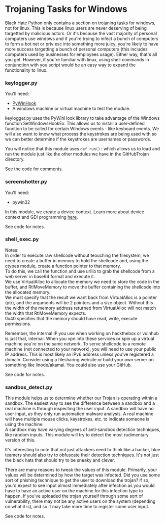 # Trojaning Tasks for Windows

Black Hate Python only contains a section on trojaning tasks for windows, not for linux. This is because linux users are never deserving of being targetted by malicious actors. Or it's because the vast majority of personal computers use windows and if you're trying to infect a bunch of computers to form a bot net or priv esc into something more juicy, you're likely to have more success targetting a bunch of personal computers (this includes computers used by businesses for employees usage). Either way, that's all you get. However, if you're familiar with linux, using shell commands in conjunction with you script would be an easy way to expand the functionality to linux.  

### keylogger.py

You'll need:  
* [PyWinHook](https://pypi.org/project/pyWinhook/)  
* A windows machine or virtual machine to test the module.

keylogger.py uses the PyWinHook library to take advantage of the Windows function SetWindowsHookEx. This allows us to install a user-defined function to be called for certain Windows events - like keyboard events. We will also want to know what process the keystrokes are being used with so we can better determine if the keystrokes are usernames or passwords.  
  
You will notice that this module uses ```def run():``` which allows us to load and run the module just like the other modules we have in the GitHubTrojan directory.  
  
See the code for comments.  

### screenshotter.py

You'll need:  
* pywin32  
  
In this module, we create a device context. Learn more about device context and GDI programming [here](http://msdn.microsoft.com).  

See code for notes.  

### shell_exec.py

Notes:  
In order to execute raw shellcode without teouching the filesystem, we need to create a buffer in memory to hold the shellcode and, using the ctypes module, create a function pointer to that memory.  
To do this, we call the function and use urllib to grab the shellcode from a web server in base64 format and execute it.  
We use VirtualAlloc to allocate the memory we need to store the code in the buffer, and RtlMoveMemory to move the buffer containing the shellcode into the allocated memory.  
We must specify that the result we want back from VirtualAlloc is a pointer (ptr), and the arguments will be 2 pointers and a size object. Without this the width of the memory address returned from VirtualAlloc will not match the width that RtlMoveMemory expects.  
0x40 specifies that the memory should have read, write, execute permissions.  

Remember, the internal IP you use when working on hackthebox or vulnhub is just that, internal. When you vpn into these services or spin up a virtual machine you're on the same network. To serve shellcode to a remote machine (not connected to your network), you will need to use your public IP address. This is most likely an IPv6 address unless you've registered a domain. Consider using a filesharing website or build your own server on something like linode/akamai. You could also use your GitHub.  

See code for notes.  

### sandbox_detect.py

This module helps us to determine whether our Trojan is operating within a sandbox. The easiest way to see the difference between a sandbox and a real machine is through inspecting the user input. A sandbox will have no user input, as they only run automatied malware analysis. A real machine will have multiple mouse clicks, keystrokes, etc. to indicate someone is using the machine.  
A sandbox may have varying degrees of anti-sandbox detection techniques, like random inputs. This module will try to detect the most rudimentary version of this.  
  
It's interesting to note that not just attackers need to think like a hacker, blue teamers should also try to obfuscate their detection techniques. It's not just the black hats that should try to be sneaky and clever.  
  
There are many reasons to tweak the values of this module. Primarily, your values will be determined by how the target was infected. Did you use some sort of phishing technique to get the user to download the trojan? If so, you'd expect to see input almost immediately after infection as you would have to have an active user on the machine for this infection type to happen. If you've uploaded the trojan yourself through some sort of vulnerability, there may not be any active users on the system (depending on what it is), and so it may take more time to register some user input.  

See code for notes.  
